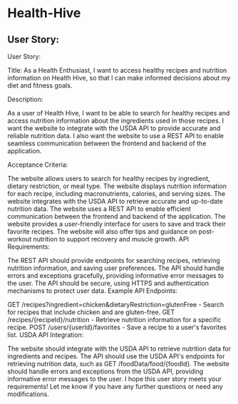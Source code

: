 # Health-Hive

## User Story:

User Story:

Title: As a Health Enthusiast, I want to access healthy recipes and nutrition information on Health Hive, so that I can make informed decisions about my diet and fitness goals.

Description:

As a user of Health Hive, I want to be able to search for healthy recipes and access nutrition information about the ingredients used in those recipes. I want the website to integrate with the USDA API to provide accurate and reliable nutrition data. I also want the website to use a REST API to enable seamless communication between the frontend and backend of the application.

Acceptance Criteria:

The website allows users to search for healthy recipes by ingredient, dietary restriction, or meal type.
The website displays nutrition information for each recipe, including macronutrients, calories, and serving sizes.
The website integrates with the USDA API to retrieve accurate and up-to-date nutrition data.
The website uses a REST API to enable efficient communication between the frontend and backend of the application.
The website provides a user-friendly interface for users to save and track their favorite recipes.
The website will also offer tips and guidance on post-workout nutrition to support recovery and muscle growth.
API Requirements:

The REST API should provide endpoints for searching recipes, retrieving nutrition information, and saving user preferences.
The API should handle errors and exceptions gracefully, providing informative error messages to the user.
The API should be secure, using HTTPS and authentication mechanisms to protect user data.
Example API Endpoints:

GET /recipes?ingredient=chicken&dietaryRestriction=glutenFree - Search for recipes that include chicken and are gluten-free.
GET /recipes/{recipeId}/nutrition - Retrieve nutrition information for a specific recipe.
POST /users/{userId}/favorites - Save a recipe to a user's favorites list.
USDA API Integration:

The website should integrate with the USDA API to retrieve nutrition data for ingredients and recipes.
The API should use the USDA API's endpoints for retrieving nutrition data, such as GET /foodData/food/{foodId}.
The website should handle errors and exceptions from the USDA API, providing informative error messages to the user.
I hope this user story meets your requirements! Let me know if you have any further questions or need any modifications.